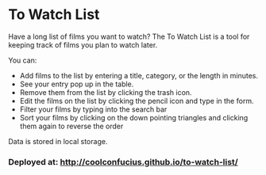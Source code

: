 # To Watch List

Have a long list of films you want to watch? The To Watch List is a tool for keeping track of films you plan to watch later. 

You can: 
- Add films to the list by entering a title, category, or the length in minutes. 
- See your entry pop up in the table. 
- Remove them from the list by clicking the trash icon. 
- Edit the films on the list by clicking the pencil icon and type in the form. 
- Filter your films by typing into the search bar 
- Sort your films by clicking on the down pointing triangles and clicking them again to reverse the order

Data is stored in local storage. 

### Deployed at: http://coolconfucius.github.io/to-watch-list/
